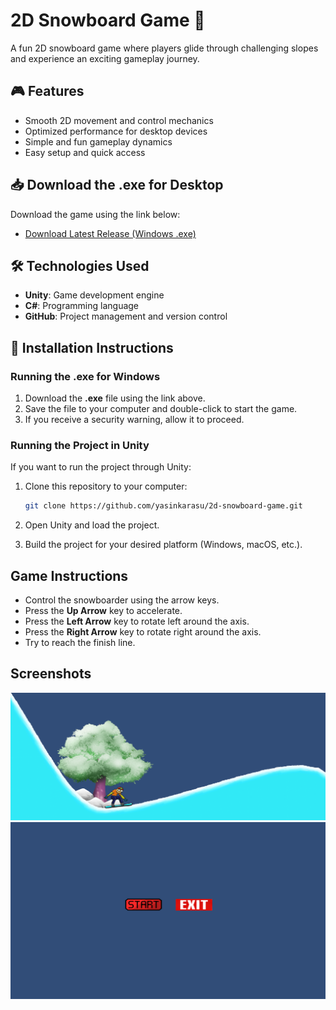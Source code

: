 # 2D Snowboard Game 🎿

A fun 2D snowboard game where players glide through challenging slopes and experience an exciting gameplay journey.

## 🎮 Features
- Smooth 2D movement and control mechanics
- Optimized performance for desktop devices
- Simple and fun gameplay dynamics
- Easy setup and quick access

## 📥 Download the .exe for Desktop
Download the game using the link below:

- [Download Latest Release (Windows .exe)](https://github.com/yasinkarasu/2DSnowBoarderPC/releases/download/v1.0/2DSnowBoarder.exe)

## 🛠️ Technologies Used
- **Unity**: Game development engine
- **C#**: Programming language
- **GitHub**: Project management and version control

## 🚀 Installation Instructions

### Running the .exe for Windows
1. Download the **.exe** file using the link above.
2. Save the file to your computer and double-click to start the game.
3. If you receive a security warning, allow it to proceed.

### Running the Project in Unity
If you want to run the project through Unity:
1. Clone this repository to your computer:
    ```bash
    git clone https://github.com/yasinkarasu/2d-snowboard-game.git
    ```

2. Open Unity and load the project.
3. Build the project for your desired platform (Windows, macOS, etc.).

## Game Instructions
- Control the snowboarder using the arrow keys.
- Press the **Up Arrow** key to accelerate.
- Press the **Left Arrow** key to rotate left around the axis.
- Press the **Right Arrow** key to rotate right around the axis.
- Try to reach the finish line.

## Screenshots

![Screenshot1](https://github.com/yasinkarasu/2DSnowBoarderPC/blob/main/docs/Ekran%20g%C3%B6r%C3%BCnt%C3%BCs%C3%BC%202024-11-22%20022228.png)
![Screenshot2](https://github.com/yasinkarasu/2DSnowBoarderPC/blob/main/docs/Ekran%20g%C3%B6r%C3%BCnt%C3%BCs%C3%BC%202024-11-22%20022305.png)


